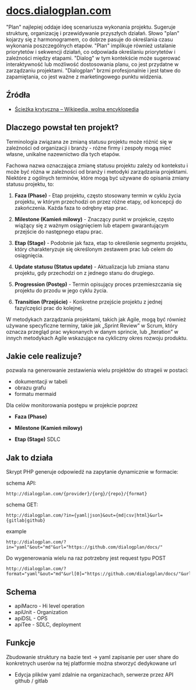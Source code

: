 # [docs.dialogplan.com](http://docs.dialogplan.com)


"Plan" najlepiej oddaje ideę scenariusza wykonania projektu. Sugeruje strukturę, organizację i przewidywanie przyszłych działań.
Słowo "plan" kojarzy się z harmonogramem, co dobrze pasuje do określania czasu wykonania poszczególnych etapów.
"Plan" implikuje również ustalanie priorytetów i sekwencji działań, co odpowiada określaniu priorytetów i zależności między etapami.
"Dialog" w tym kontekście może sugerować interaktywność lub możliwość dostosowania planu, co jest przydatne w zarządzaniu projektami.
"Dialogplan" brzmi profesjonalnie i jest łatwe do zapamiętania, co jest ważne z marketingowego punktu widzenia.

## Źródła

+ [Ścieżka krytyczna – Wikipedia, wolna encyklopedia](https://pl.wikipedia.org/wiki/%C5%9Acie%C5%BCka_krytyczna)


## Dlaczego powstał ten projekt?

Terminologia związana ze zmianą statusu projektu może różnić się w zależności od organizacji i branży - różne firmy i zespoły mogą mieć własne, unikalne nazewnictwo dla tych etapów.

Fachowa nazwa oznaczająca zmianę statusu projektu zależy od kontekstu i może być różna w zależności od branży i metodyki zarządzania projektami. 
Niektóre z ogólnych terminów, które mogą być używane do opisania zmiany statusu projektu, to:

1. **Faza (Phase)** - Etap projektu, często stosowany termin w cyklu życia projektu, w którym przechodzi on przez różne etapy, od koncepcji do zakończenia. Każda faza to odrębny etap prac.

2. **Milestone (Kamień milowy)** - Znaczący punkt w projekcie, często wiążący się z ważnym osiągnięciem lub etapem gwarantującym przejście do następnego etapu prac.

3. **Etap (Stage)** - Podobnie jak faza, etap to określenie segmentu projektu, który charakteryzuje się określonym zestawem prac lub celem do osiągnięcia.

4. **Update statusu (Status update)** - Aktualizacja lub zmiana stanu projektu, gdy przechodzi on z jednego stanu do drugiego.

5. **Progression (Postęp)** - Termin opisujący proces przemieszczania się projektu do przodu w jego cyklu życia.

6. **Transition (Przejście)** - Konkretne przejście projektu z jednej fazy/części prac do kolejnej.

W metodykach zarządzania projektami, takich jak Agile, mogą być również używane specyficzne terminy, takie jak „Sprint Review” w Scrum, który oznacza przegląd prac wykonanych w danym sprincie, lub „Iteration” w innych metodykach Agile wskazujące na cykliczny okres rozwoju produktu.


## Jakie cele realizuje?

pozwala na generowanie zestawienia wielu projektów do strageii w postaci:
+ dokumentacji w tabeli
+ obrazu grafu
+ formatu mermaid

Dla celów monitorowania postępu w projekcie poprzez 

+ **Faza (Phase)**

+ **Milestone (Kamień milowy)**

+ **Etap (Stage)** SDLC


## Jak to działa

Skrypt PHP generuje odpowiedź na zapytanie dynamicznie w formacie:

schema API:
```
http://dialogplan.com/{provider}/{org}/{repo}/{format}
```

schema GET:
```
http://dialogplan.com/?in={yaml|json}&out={md|csv|html}&url={gitlab|github}
```

example

```
http://dialogplan.com/?in="yaml"&out="md"&url="https://github.com/dialogplan/docs/"
```

Do wygenerowania wielu na raz potrzebny jest request typu POST

```
http://dialogplan.com/?format="yaml"&out="md"&url[0]="https://github.com/dialogplan/docs/"&url[1]="https://github.com/dialogplan/docs/"&url[3]="https://github.com/dialogplan/docs/"
```


## Schema

+ apiMacro - Hi level operation
+ apiUnit - Organization
+ apiDSL - OPS
+ apiTee - SDLC, deployment




## Funkcje

Zbudowanie struktury na bazie text -> yaml
zapisanie per user
share do konkretnych userów na tej platformie
można stworzyć dedykowane url

+ Edycja plików yaml zdalnie na organizachach, serwerze przez API github / gitlab


